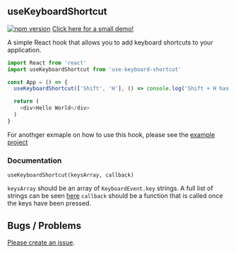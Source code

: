 ## useKeyboardShortcut

[![npm version](https://badge.fury.io/js/use-keyboard-shortcut.svg)](https://badge.fury.io/js/use-keyboard-shortcut) 
[Click here for a small demo!](https://use-keyboard-shortcut.netlify.com/)

A simple React hook that allows you to add keyboard shortcuts to your application.

```javascript
import React from 'react'
import useKeyboardShortcut from 'use-keyboard-shortcut'

const App = () => {
  useKeyboardShortcut(['Shift', 'H'], () => console.log('Shift + H has been pressed.'))

  return (
    <div>Hello World</div>
  )
}
```

For anothger exmaple on how to use this hook, please see the [example project](https://github.com/arthurtyukayev/use-keyboard-shortcut/tree/master/example)

### Documentation
`useKeyboardShortcut(keysArray, callback)`

`keysArray` should be an array of `KeyboardEvent.key` strings. A full list of strings can be seen [here](https://developer.mozilla.org/en-US/docs/Web/API/KeyboardEvent/key/Key_Values)
`callback` should be a function that is called once the keys have been pressed.

## Bugs / Problems 
[Please create an issue](https://github.com/arthurtyukayev/use-keyboard-shortcut/issues/new). 
